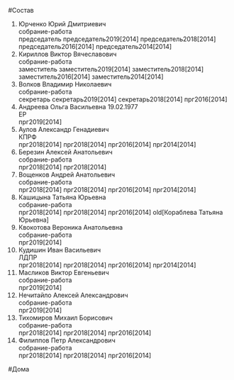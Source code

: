 #Состав  
1. Юрченко Юрий Дмитриевич  
    собрание-работа  
    председатель председатель2019[2014] председатель2018[2014] председатель2016[2014] председатель2014[2014]  
2. Кириллов Виктор Вячеславович  
    собрание-работа  
    заместитель заместитель2019[2014] заместитель2018[2014] заместитель2016[2014] заместитель2014[2014]  
3. Волков Владимир Николаевич  
    собрание-работа  
    секретарь секретарь2019[2014] секретарь2018[2014] прг2016[2014]  
4. Андреева Ольга Васильевна 19.02.1977  
    ЕР  
    прг2019[2014]  
5. Аулов Александр Генадиевич  
    КПРФ  
    прг2018[2014] прг2018[2014] прг2016[2014] прг2014[2014]  
6. Березин Алексей Анатольевич  
    собрание-работа  
    прг2018[2014] прг2018[2014]  
7. Вощенков Андрей Анатольевич  
    собрание-работа  
    прг2018[2014] прг2018[2014] прг2016[2014] прг2014[2014]  
8. Кашицына Татьяна Юрьевна  
    собрание-работа  
    прг2018[2014] прг2018[2014] прг2016[2014] old[Кораблева Татьяна Юрьевна]  
9. Квокотова Вероника Анатольевна  
    собрание-работа  
    прг2019[2014]  
10. Кудишин Иван Васильевич  
    ЛДПР  
    прг2018[2014] прг2018[2014] прг2016[2014] прг2014[2014]  
11. Масликов Виктор Евгеньевич  
    собрание-работа  
    прг2019[2014]  
12. Нечитайло Алексей Александрович  
    собрание-работа  
    прг2019[2014]  
13. Тихомиров Михаил Борисович  
    собрание-работа  
    прг2018[2014] прг2018[2014] прг2016[2014]  
14. Филиппов Петр Александрович  
    собрание-работа  
    прг2018[2014] прг2018[2014] прг2016[2014]  

#Дома  
